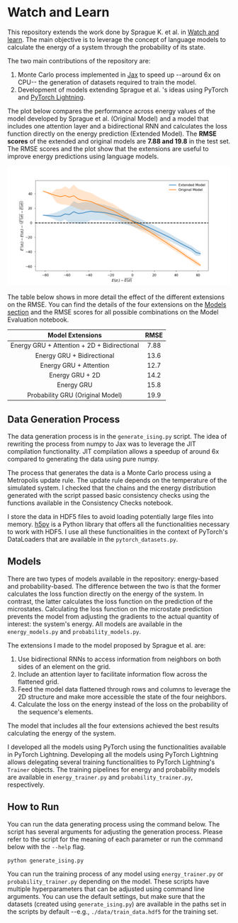 # Watch and Learn

This repository extends the work done by Sprague K. et al. in [Watch and learn](https://arxiv.org/abs/2003.02647). The main objective is to leverage the concept of language models to calculate the energy of a system through the probability of its state.

The two main contributions of the repository are:
1. Monte Carlo process implemented in [Jax](https://github.com/google/jax) to speed up --around 6x on CPU-- the generation of datasets required to train the model.
2. Development of models extending Sprague et al. 's ideas using PyTorch and [PyTorch Lightning](PyTorchLightning).

The plot below compares the performance across energy values of the model developed by Sprague et al. (Original Model) and a model that includes one attention layer and a bidirectional RNN and calculates the loss function directly on the energy prediction (Extended Model). The **RMSE scores** of the extended and original models are **7.88 and 19.8** in the test set. The RMSE scores and the plot show that the extensions are useful to improve energy predictions using language models.

![predictions_plot](./images/predictions_plot.png)

The table below shows in more detail the effect of the different extensions on the RMSE. You can find the details of the four extensions on the [Models section](#models) and the RMSE scores for all possible combinations on the Model Evaluation notebook.

|               Model Extensions              | RMSE |
|:-------------------------------------------:|:----:|
| Energy GRU + Attention + 2D + Bidirectional | 7.88 |
| Energy GRU + Bidirectional                  | 13.6 |
| Energy GRU + Attention                      | 12.7 |
| Energy GRU + 2D                             | 14.2 |
| Energy GRU                                  | 15.8 |
| Probability GRU (Original Model)            | 19.9 |

## Data Generation Process
The data generation process is in the `generate_ising.py` script. The idea of rewriting the process from numpy to Jax was to leverage the JIT compilation functionality. JIT compilation allows a speedup of around 6x compared to generating the data using pure numpy. 

The process that generates the data is a Monte Carlo process using a Metropolis update rule. The update rule depends on the temperature of the simulated system. I checked that the chains and the energy distribution generated with the script passed basic consistency checks using the functions available in the Consistency Checks notebook.

I store the data in HDF5 files to avoid loading potentially large files into memory. [h5py](https://github.com/h5py/h5py) is a Python library that offers all the functionalities necessary to work with HDF5. I use all these functionalities in the context of PyTorch's DataLoaders that are available in the `pytorch_datasets.py`.

## Models

There are two types of models available in the repository: energy-based and probability-based. The difference between the two is that the former calculates the loss function directly on the energy of the system. In contrast, the latter calculates the loss function on the prediction of the microstates. Calculating the loss function on the microstate prediction prevents the model from adjusting the gradients to the actual quantity of interest: the system's energy. All models are available in the `energy_models.py` and `probability_models.py`.

The extensions I made to the model proposed by Sprague et al. are:
1. Use bidirectional RNNs to access information from neighbors on both sides of an element on the grid.
2. Include an attention layer to facilitate information flow across the flattened grid.
3. Feed the model data flattened through rows and columns to leverage the 2D structure and make more accessible the state of the four neighbors.
4. Calculate the loss on the energy instead of the loss on the probability of the sequence's elements.

The model that includes all the four extensions achieved the best results calculating the energy of the system.

I developed all the models using PyTorch using the functionalities available in PyTorch Lightning. Developing all the models using PyTorch Lightning allows delegating several training functionalities to PyTorch Lightning's `Trainer` objects. The training pipelines for energy and probability models are available in `energy_trainer.py` and `probability_trainer.py`, respectively.

## How to Run

You can run the data generating process using the command below. The script has several arguments for adjusting the generation process. Please refer to the script for the meaning of each parameter or run the command below with the `--help` flag.

```
python generate_ising.py
```

You can run the training process of any model using `energy_trainer.py` or `probability_trainer.py` depending on the model. These scripts have multiple hyperparameters that can be adjusted using command line arguments. You can use the default settings, but make sure that the datasets (created using `generate_ising.py`) are available in the paths set in the scripts by default --e.g., `./data/train_data.hdf5` for the training set.

